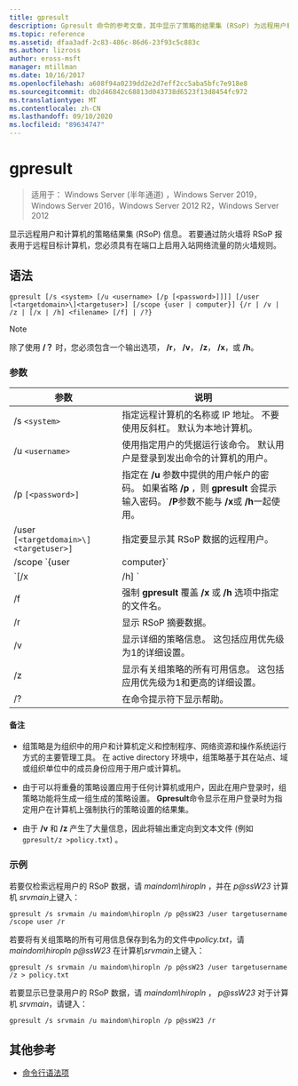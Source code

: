```yaml
---
title: gpresult
description: Gpresult 命令的参考文章，其中显示了策略的结果集 (RSoP) 为远程用户和计算机提供的信息。
ms.topic: reference
ms.assetid: dfaa3adf-2c83-486c-86d6-23f93c5c883c
ms.author: lizross
author: eross-msft
manager: mtillman
ms.date: 10/16/2017
ms.openlocfilehash: a608f94a0239dd2e2d7eff2cc5aba5bfc7e918e8
ms.sourcegitcommit: db2d46842c68813d043738d6523f13d8454fc972
ms.translationtype: MT
ms.contentlocale: zh-CN
ms.lasthandoff: 09/10/2020
ms.locfileid: "89634747"
---
```

# <a name="gpresult"></a>gpresult

> 适用于： Windows Server (半年通道) ，Windows Server 2019，Windows Server 2016，Windows Server 2012 R2，Windows Server 2012

显示远程用户和计算机的策略结果集 (RSoP) 信息。 若要通过防火墙将 RSoP 报表用于远程目标计算机，您必须具有在端口上启用入站网络流量的防火墙规则。

## <a name="syntax"></a>语法

```
gpresult [/s <system> [/u <username> [/p [<password>]]]] [/user [<targetdomain>\]<targetuser>] [/scope {user | computer}] {/r | /v | /z | [/x | /h] <filename> [/f] | /?}
```

> [!NOTE]
> 除了使用 **/？** 时，您必须包含一个输出选项， **/r**， **/v**， **/z**， **/x**，或 **/h**。

### <a name="parameters"></a>参数

| 参数 | 说明 |
| --------- | ----------- |
| /s `<system>` | 指定远程计算机的名称或 IP 地址。 不要使用反斜杠。 默认为本地计算机。 |
| /u `<username>` | 使用指定用户的凭据运行该命令。 默认用户是登录到发出命令的计算机的用户。 |
| /p `[<password>]` | 指定在 **/u** 参数中提供的用户帐户的密码。 如果省略 **/p** ，则 **gpresult** 会提示输入密码。 **/P**参数不能与 **/x**或 **/h**一起使用。 |
| /user `[<targetdomain>\]<targetuser>]` | 指定要显示其 RSoP 数据的远程用户。 |
| /scope `{user | computer}` | 显示用户或计算机的 RSoP 数据。 如果省略 **/scope** ，则 **gpresult** 显示用户和计算机的 RSoP 数据。 |
| `[/x | /h] <filename>` | 将报表以 XML (**/x**) 或 HTML (**/h**) 格式保存在该位置，并使用 *filename* 参数指定的文件名保存。 不能与 **/u**、 **/p**、 **/r**、 **/v**或 **/z**一起使用。 |
| /f | 强制 **gpresult** 覆盖 **/x** 或 **/h** 选项中指定的文件名。 |
| /r | 显示 RSoP 摘要数据。 |
| /v | 显示详细的策略信息。 这包括应用优先级为1的详细设置。 |
| /z | 显示有关组策略的所有可用信息。 这包括应用优先级为1和更高的详细设置。 |
| /? | 在命令提示符下显示帮助。 |

#### <a name="remarks"></a>备注

- 组策略是为组织中的用户和计算机定义和控制程序、网络资源和操作系统运行方式的主要管理工具。 在 active directory 环境中，组策略基于其在站点、域或组织单位中的成员身份应用于用户或计算机。

- 由于可以将重叠的策略设置应用于任何计算机或用户，因此在用户登录时，组策略功能将生成一组生成的策略设置。 **Gpresult**命令显示在用户登录时为指定用户在计算机上强制执行的策略设置的结果集。

- 由于 **/v** 和 **/z** 产生了大量信息，因此将输出重定向到文本文件 (例如 `gpresult/z >policy.txt`) 。

### <a name="examples"></a>示例

若要仅检索远程用户的 RSoP 数据，请 *maindom\hiropln* ，并在 *p@ssW23* 计算机 *srvmain*上键入：

```
gpresult /s srvmain /u maindom\hiropln /p p@ssW23 /user targetusername /scope user /r
```

若要将有关组策略的所有可用信息保存到名为的文件中*policy.txt*，请*maindom\hiropln* *p@ssW23* 在计算机*srvmain*上键入：

```
gpresult /s srvmain /u maindom\hiropln /p p@ssW23 /user targetusername /z > policy.txt
```

若要显示已登录用户的 RSoP 数据，请 *maindom\hiropln* ， *p@ssW23* 对于计算机 *srvmain*，请键入：

```
gpresult /s srvmain /u maindom\hiropln /p p@ssW23 /r
```

## <a name="additional-references"></a>其他参考

- [命令行语法项](command-line-syntax-key.md)
